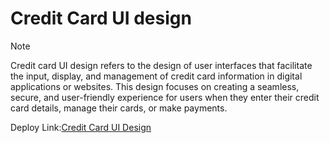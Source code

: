 # Credit Card UI design

> [!NOTE]
> Credit card UI design refers to the design of user interfaces that facilitate the input, display, and management of credit card information in digital applications or websites. This design focuses on creating a seamless, secure, and user-friendly experience for users when they enter their credit card details, manage their cards, or make payments.

Deploy Link:[Credit Card UI Design](https://bekcodingaddict.github.io/HTML-CSS-Projects/03.CreditCardUIDesign)
